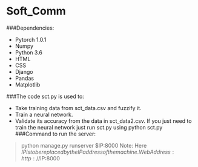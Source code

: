 # Soft_Comm
###Dependencies:
- Pytorch 1.0.1
- Numpy
- Python 3.6
- HTML
- CSS
- Django
- Pandas
- Matplotlib

###The code sct.py is used to:
- Take training data from sct_data.csv and fuzzify it.
- Train a neural network.
- Validate its accuracy from the data in sct_data2.csv.
If you just need to train the neural network just run sct.py using python sct.py
###Command to run the server:
>python manage.py runserver $IP:8000
Note: Here $IP is to be replaced by the IP address of the machine.
Web Address: http://$IP:8000
